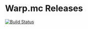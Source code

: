 # Warp.mc Releases

[![Build Status](https://travis-ci.com/vpctorr/warpmc_client.svg?token=ZxMQBM4YiVjZ8eQ9V84j&branch=master)](https://travis-ci.com/vpctorr/warpmc_client)